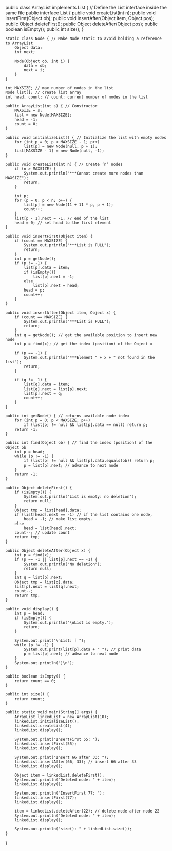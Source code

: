 public class ArrayList implements List {
    // Define the List interface inside the same file
    public interface List {
        public void createList(int n);
        public void insertFirst(Object ob);
        public void insertAfter(Object item, Object pos);
        public Object deleteFirst();
        public Object deleteAfter(Object pos);
        public boolean isEmpty();
        public int size();
    }

    static class Node { // Make Node static to avoid holding a reference to ArrayList
        Object data;
        int next;

        Node(Object ob, int i) {
            data = ob;
            next = i;
        }
    }

    int MAXSIZE; // max number of nodes in the list
    Node list[]; // create list array
    int head, count; // count: current number of nodes in the list

    public ArrayList(int s) { // Constructor
        MAXSIZE = s;
        list = new Node[MAXSIZE];
        head = -1;
        count = 0;
    }

    public void initializeList() { // Initialize the list with empty nodes
        for (int p = 0; p < MAXSIZE - 1; p++)
            list[p] = new Node(null, p + 1);
        list[MAXSIZE - 1] = new Node(null, -1);
    }

    public void createList(int n) { // Create ‘n’ nodes
        if (n > MAXSIZE) {
            System.out.println("***Cannot create more nodes than MAXSIZE");
            return;
        }

        int p;
        for (p = 0; p < n; p++) {
            list[p] = new Node(11 + 11 * p, p + 1);
            count++;
        }
        list[p - 1].next = -1; // end of the list
        head = 0; // set head to the first element
    }

    public void insertFirst(Object item) {
        if (count == MAXSIZE) {
            System.out.println("***List is FULL");
            return;
        }
        int p = getNode();
        if (p != -1) {
            list[p].data = item;
            if (isEmpty())
                list[p].next = -1;
            else
                list[p].next = head;
            head = p;
            count++;
        }
    }

    public void insertAfter(Object item, Object x) {
        if (count == MAXSIZE) {
            System.out.println("***List is FULL");
            return;
        }
        int q = getNode(); // get the available position to insert new node
        int p = find(x); // get the index (position) of the Object x

        if (p == -1) {
            System.out.println("***Element " + x + " not found in the list");
            return;
        }

        if (q != -1) {
            list[q].data = item;
            list[q].next = list[p].next;
            list[p].next = q;
            count++;
        }
    }

    public int getNode() { // returns available node index
        for (int p = 0; p < MAXSIZE; p++)
            if (list[p] != null && list[p].data == null) return p;
        return -1;
    }

    public int find(Object ob) { // find the index (position) of the Object ob
        int p = head;
        while (p != -1) {
            if (list[p] != null && list[p].data.equals(ob)) return p;
            p = list[p].next; // advance to next node
        }
        return -1;
    }

    public Object deleteFirst() {
        if (isEmpty()) {
            System.out.println("List is empty: no deletion");
            return null;
        }
        Object tmp = list[head].data;
        if (list[head].next == -1) // if the list contains one node,
            head = -1; // make list empty.
        else
            head = list[head].next;
        count--; // update count
        return tmp;
    }

    public Object deleteAfter(Object x) {
        int p = find(x);
        if (p == -1 || list[p].next == -1) {
            System.out.println("No deletion");
            return null;
        }
        int q = list[p].next;
        Object tmp = list[q].data;
        list[p].next = list[q].next;
        count--;
        return tmp;
    }

    public void display() {
        int p = head;
        if (isEmpty()) {
            System.out.println("\nList is empty.");
            return;
        }

        System.out.print("\nList: [ ");
        while (p != -1) {
            System.out.print(list[p].data + " "); // print data
            p = list[p].next; // advance to next node
        }
        System.out.println("]\n");
    }

    public boolean isEmpty() {
        return count == 0;
    }

    public int size() {
        return count;
    }

    public static void main(String[] args) {
        ArrayList linkedList = new ArrayList(10);
        linkedList.initializeList();
        linkedList.createList(4);
        linkedList.display();

        System.out.print("InsertFirst 55: ");
        linkedList.insertFirst(55);
        linkedList.display();

        System.out.print("Insert 66 after 33: ");
        linkedList.insertAfter(66, 33); // insert 66 after 33
        linkedList.display();

        Object item = linkedList.deleteFirst();
        System.out.println("Deleted node: " + item);
        linkedList.display();

        System.out.println("InsertFirst 77: ");
        linkedList.insertFirst(77);
        linkedList.display();

        item = linkedList.deleteAfter(22); // delete node after node 22
        System.out.println("Deleted node: " + item);
        linkedList.display();

        System.out.println("size(): " + linkedList.size());
    }
}
